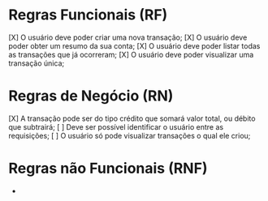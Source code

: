 # Regras Funcionais (RF)

[X] O usuário deve poder criar uma nova transação;
[X] O usuário deve poder obter um resumo da sua conta;
[X] O usuário deve poder listar todas as transações que já ocorreram;
[X] O usuário deve poder visualizar uma transação única;

# Regras de Negócio (RN)

[X] A transação pode ser do tipo crédito que somará valor total, ou débito que subtrairá;
[ ] Deve ser possível identificar o usuário entre as requisições;
[ ] O usuário só pode visualizar transações o qual ele criou;


# Regras não Funcionais (RNF)

- 